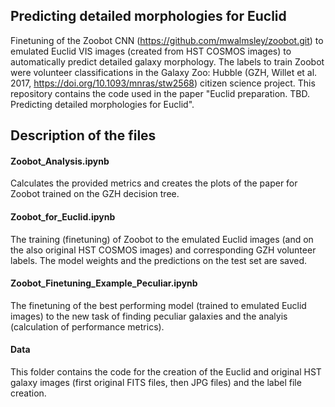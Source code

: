 ## Predicting detailed morphologies for Euclid
Finetuning of the Zoobot CNN (https://github.com/mwalmsley/zoobot.git) to emulated Euclid VIS images (created from HST COSMOS images) to automatically predict detailed galaxy morphology. The labels to train Zoobot were volunteer classifications in the Galaxy Zoo: Hubble (GZH, Willet et al. 2017, https://doi.org/10.1093/mnras/stw2568) citizen science project. This repository contains the code used in the paper "Euclid preparation. TBD. Predicting detailed morphologies for Euclid".

## Description of the files

#### Zoobot_Analysis.ipynb
Calculates the provided metrics and creates the plots of the paper for Zoobot trained on the GZH decision tree.

#### Zoobot_for_Euclid.ipynb
The training (finetuning) of Zoobot to the emulated Euclid images (and on the also original HST COSMOS images) and corresponding GZH volunteer labels. The model weights and the predictions on the test set are saved.

#### Zoobot_Finetuning_Example_Peculiar.ipynb
The finetuning of the best performing model (trained to emulated Euclid images) to the new task of finding peculiar galaxies and the analyis (calculation of performance metrics).

#### Data
This folder contains the code for the creation of the Euclid and original HST galaxy images (first original FITS files, then JPG files) and the label file creation.
